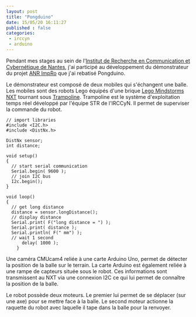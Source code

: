 ```yaml
---
layout: post
title: "Pongduino"
date: 15/05/20 16:11:27
published : false
categories:
 - irccyn
 - arduino
---
```

Pendant mes stages au sein de l'[Institut de Recherche en Communication et Cybernétique de Nantes][irccyn], j'ai participé au développement du démonstrateur du projet [ANR ImpRo] que j'ai rebatisé Pongduino.


Le démonstrateur est composé de deux mobiles qui s'échangent une balle. Les mobiles sont des robots Lego équipés d'une brique [Lego Mindstorms NXT] tournant sous [Trampoline]. Trampoline est le système d'exploitation temps réel développé par l'équipe STR de l'IRCCyN. Il permet de superviser la commande du robot.

```arduino
// import libraries
#include <I2C.h>
#include <DistNx.h>

DistNx sensor;
int distance;

void setup()
{
  // start serial communication
  Serial.begin( 9600 );
  // join I2C bus
  I2c.begin();
}

void loop()
{
  // get long distance
  distance = sensor.longDistance();
  // display distance
  Serial.print( F("long distance = ") );
  Serial.print( distance );
  Serial.println( F(" mm") );
  // wait 1 second
	  delay( 1000 );
	}
```
Une caméra CMUcam4 reliée à une carte Arduino Uno, permet de détecter la position de la balle sur le terrain. La carte Arduino est également reliée à une rampe de capteurs située sous le robot. Ces informations sont transmissent au NXT via une connexion I2C ce qui lui permet de connaître la position de la balle.

Le robot possède deux moteurs. Le premier lui permet de se déplacer (sur une axe) pour se mettre face à la balle. Le second moteur actionne la raquette du robot avec laquelle il tape dans la balle pour la renvoyer.

[ANR ImpRo]: http://anr-impro.irccyn.ec-nantes.fr/#description
[Lego Mindstorms NXT]: https://fr.wikipedia.org/wiki/Lego_Mindstorms_NXT
[Trampoline]: http://trampoline.rts-software.org
[irccyn]: http://www.irccyn.ec-nantes.fr/fr/l-irccyn/presentation